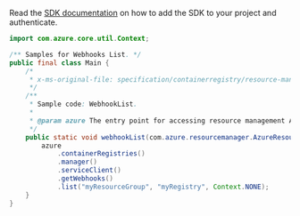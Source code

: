 Read the [SDK documentation](https://github.com/Azure/azure-sdk-for-java/blob/azure-resourcemanager_2.13.0/sdk/resourcemanager/azure-resourcemanager/README.md) on how to add the SDK to your project and authenticate.

```java
import com.azure.core.util.Context;

/** Samples for Webhooks List. */
public final class Main {
    /*
     * x-ms-original-file: specification/containerregistry/resource-manager/Microsoft.ContainerRegistry/stable/2021-09-01/examples/WebhookList.json
     */
    /**
     * Sample code: WebhookList.
     *
     * @param azure The entry point for accessing resource management APIs in Azure.
     */
    public static void webhookList(com.azure.resourcemanager.AzureResourceManager azure) {
        azure
            .containerRegistries()
            .manager()
            .serviceClient()
            .getWebhooks()
            .list("myResourceGroup", "myRegistry", Context.NONE);
    }
}
```
